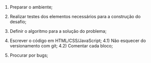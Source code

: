 
1) Preparar o ambiente;

3) Realizar testes dos elementos necessários para a construção do desafio;

2) Definir o algoritmo para a solução do problema;

4) Escrever o código em HTML/CSS/JavaScript;
	4.1) Não esquecer do versionamento com git;
	4.2) Comentar cada bloco;

5) Procurar por bugs;
